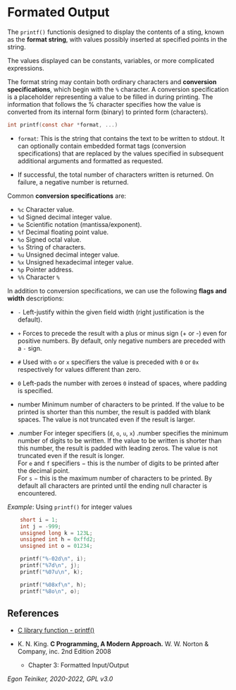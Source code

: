 # Formated Output

The `printf()` functionis designed to display the contents of a sting, known as the **format string**, with values possibly inserted at specified points in the string.

The values displayed can be constants, variables, or more complicated expressions.

The format string may contain both ordinary characters and **conversion specifications**, which begin with the `%` character.
A conversion specification is a placeholder representing a value to be filled in during printing.
The information that follows the % character specifies how the value is converted from its internal form (binary) to printed form (characters).

```C
int printf(const char *format, ...)
```

* `format`: This is the string that contains the text to be written to stdout.  It can optionally contain embedded format tags (conversion specifications) that are replaced by the values specified in subsequent additional arguments and formatted as requested.

* If successful, the total number of characters written is returned. On failure, a negative number is returned.

Common **conversion specifications** are:

* `%c` Character value.
* `%d` Signed decimal integer value.
* `%e` Scientific notation (mantissa/exponent).
* `%f` Decimal floating point value.
* `%o` Signed octal value.
* `%s` String of characters.
* `%u` Unsigned decimal integer value.
* `%x` Unsigned hexadecimal integer value.
* `%p` Pointer address.
* `%%` Character `%` 

In addition to conversion specifications, we can use the following **flags and width** descriptions:

* `-` Left-justify within the given field width (right justification is the default).
* `+` Forces to precede the result with a plus or minus sign (+ or -) even for positive numbers. By default, only negative numbers are preceded with a `-` sign.
* `#` Used with `o` or `x` specifiers the value is preceded with `0` or `0x` respectively for values different than zero.
* `0` Left-pads the number with zeroes `0` instead of spaces, where padding is specified.


* number Minimum number of characters to be printed. If the value to be printed is shorter than this number, the result is padded with blank spaces. The value is not truncated even if the result is larger.

* .number For integer specifiers (`d`, `o`, `u`, `x`) .number specifies the minimum number of digits to be written. If the value to be written is shorter than this number, the result is padded with leading zeros. The value is not truncated even if the result is longer.\
For `e` and `f` specifiers − this is the number of digits to be printed after the decimal point.\
For `s` − this is the maximum number of characters to be printed. By default all characters are printed until the ending null character is encountered. 


_Example_: Using `printf()` for integer values
```C
    short i = 1;
    int j = -999;
    unsigned long k = 123L;
    unsigned int h = 0xffd2;
    unsigned int o = 01234;

    printf("%-02d\n", i);
    printf("%7d\n", j);
    printf("%07u\n", k);

    printf("%08xf\n", h);
    printf("%8o\n", o);
```


## References

* [C library function - printf()](https://www.tutorialspoint.com/c_standard_library/c_function_printf.htm)

* K. N. King. **C Programming, A Modern Approach.** W. W. Norton & Company, inc. 2nd Edition 2008
    * Chapter 3: Formatted Input/Output
 
*Egon Teiniker, 2020-2022, GPL v3.0* 

